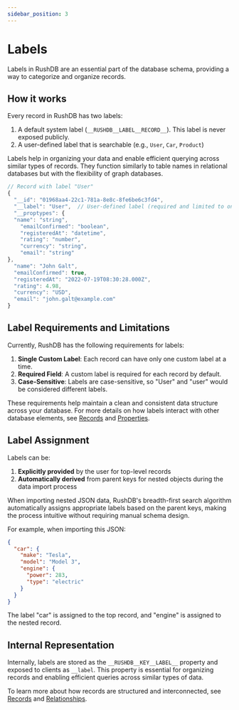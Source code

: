 ```yaml
---
sidebar_position: 3
---
```

# Labels

Labels in RushDB are an essential part of the database schema, providing a way to categorize and organize records.

## How it works

Every record in RushDB has two labels:
1. A default system label (`__RUSHDB__LABEL__RECORD__`). This label is never exposed publicly.
2. A user-defined label that is searchable (e.g., `User`, `Car`, `Product`)

Labels help in organizing your data and enable efficient querying across similar types of records. They function similarly to table names in relational databases but with the flexibility of graph databases.

```typescript
// Record with label "User"
{
  "__id": "01968aa4-22c1-781a-8e8c-8fe6be6c3fd4",
  "__label": "User",  // User-defined label (required and limited to one per record)
  "__proptypes": {
  "name": "string",
    "emailConfirmed": "boolean",
    "registeredAt": "datetime",
    "rating": "number",
    "currency": "string",
    "email": "string"
},
  "name": "John Galt",
  "emailConfirmed": true,
  "registeredAt": "2022-07-19T08:30:28.000Z",
  "rating": 4.98,
  "currency": "USD",
  "email": "john.galt@example.com"
}
```

## Label Requirements and Limitations

Currently, RushDB has the following requirements for labels:

1. **Single Custom Label**: Each record can have only one custom label at a time.
2. **Required Field**: A custom label is required for each record by default.
3. **Case-Sensitive**: Labels are case-sensitive, so "User" and "user" would be considered different labels.

These requirements help maintain a clean and consistent data structure across your database. For more details on how labels interact with other database elements, see [Records](../concepts/records) and [Properties](../concepts/properties).

## Label Assignment

Labels can be:
1. **Explicitly provided** by the user for top-level records
2. **Automatically derived** from parent keys for nested objects during the data import process

When importing nested JSON data, RushDB's breadth-first search algorithm automatically assigns appropriate labels based on the parent keys, making the process intuitive without requiring manual schema design.

For example, when importing this JSON:

```json
{
  "car": {
    "make": "Tesla",
    "model": "Model 3",
    "engine": {
      "power": 283,
      "type": "electric"
    }
  }
}
```

The label "car" is assigned to the top record, and "engine" is assigned to the nested record.

## Internal Representation

Internally, labels are stored as the `__RUSHDB__KEY__LABEL__` property and exposed to clients as `__label`. This property is essential for organizing records and enabling efficient queries across similar types of data.

To learn more about how records are structured and interconnected, see [Records](../concepts/records) and [Relationships](../concepts/relationships).

